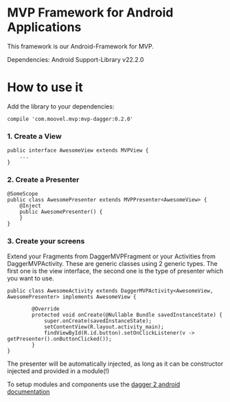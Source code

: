 # MVP Framework for Android Applications

This framework is our Android-Framework for MVP.

Dependencies:
Android Support-Library v22.2.0

# How to use it

Add the library to your dependencies:
```
compile 'com.moovel.mvp:mvp-dagger:0.2.0'
```



### 1. Create a View
```
public interface AwesomeView extends MVPView {
    ...
}
```

### 2. Create a Presenter
```
@SomeScope
public class AwesomePresenter extends MVPPresenter<AwesomeView> {
    @Inject
    public AwesomePresenter() {
    }
}
```

### 3. Create your screens
Extend your Fragments from DaggerMVPFragment or your Activities from DaggerMVPActivity. These are
generic classes using 2 generic types. The first one is the view interface, the second one is 
the type of presenter which you want to use.

```
public class AwesomeActivity extends DaggerMVPActivity<AwesomeView, AwesomePresenter> implements AwesomeView {

        @Override
        protected void onCreate(@Nullable Bundle savedInstanceState) {
            super.onCreate(savedInstanceState);
            setContentView(R.layout.activity_main);
            findViewById(R.id.button).setOnClickListener(v -> getPresenter().onButtonClicked());
        }
}
```

The presenter will be automatically injected, as long as it can be constructor injected and provided in a module(!)

To setup modules and components use the [dagger 2 android documentation](https://google.github.io/dagger/android.html)
